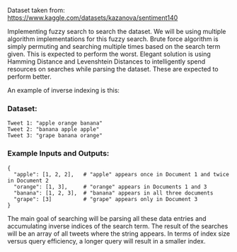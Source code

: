 Dataset taken from:
https://www.kaggle.com/datasets/kazanova/sentiment140

Implementing fuzzy search to search the dataset.
We will be using multiple algorithm implementations for this fuzzy search.
Brute force algorithm is simply permuting and searching multiple times based on the search term given. This is expected to perform the worst.
Elegant solution is using Hamming Distance and Levenshtein Distances to intelligently spend resources on searches while parsing the dataset. These are expected to perform better.

An example of inverse indexing is this:

### Dataset:
```
Tweet 1: "apple orange banana"
Tweet 2: "banana apple apple"
Tweet 3: "grape banana orange"
```

### Example Inputs and Outputs:
```
{
  "apple": [1, 2, 2],   # "apple" appears once in Document 1 and twice in Document 2
  "orange": [1, 3],     # "orange" appears in Documents 1 and 3
  "banana": [1, 2, 3],  # "banana" appears in all three documents
  "grape": [3]          # "grape" appears only in Document 3
}
```

The main goal of searching will be parsing all these data entries and accumulating inverse indices of the search term. The result of the searches will be an array of all tweets where the string appears. In terms of index size versus query efficiency, a longer query will result in a smaller index.